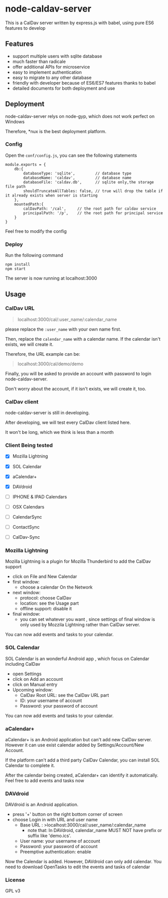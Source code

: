 # node-caldav-server
This is a CalDav server written by express.js with babel, using pure ES6 features to develop

## Features
- support multiple users with sqlite database
- much faster than radicale
- offer additional APIs for microservice
- easy to implement authentication
- easy to migrate to any other database  
- friendly with developer because of ES6/ES7 features thanks to babel
- detailed documents for both deployment and use

## Deployment
node-caldav-server relys on node-gyp, which does not work perfect on Windows

Therefore, *nux is the best deployment platform.

### Config
Open the `conf/config.js`, you can see the following statements
```
module.exports = {
    db:{
        databaseType: 'sqlite',         // database type
        databaseName: 'caldav',         // database name
        databaseFile: 'caldav.db',      // sqlite only,the storage file path
        shouldTruncateAllTables: false, // true will drop the table if it already exists when server is starting
    },
    mountedPath:{
        calDavPath: '/cal',     // the root path for caldav service
        principalPath: '/p',    // the root path for principal service
    }
}
```

Feel free to modify the config

### Deploy
Run the following command

```
npm install
npm start
```

The server is now running at localhost:3000


## Usage
### CalDav URL
>localhost:3000/cal/:user_name/:calendar_name

please replace the `:user_name` with your own name first.

Then, replace the `calendar_name` with a calendar name. If the calendar isn't exists, we will create it.

Therefore, the URL example can be: 
>localhost:3000/cal/demo/demo

Finally, you will be asked to provide an account with password to login node-caldav-server.

Don't worry about the account, if it isn't exists, we will create it, too.


### CalDav client
node-caldav-server is still in developing.

After developing, we will test every CalDav client listed here.

It won't be long, which we think is less than a month   

### Client Being tested
- [x] Mozilla Lightning
- [x] SOL Calendar
- [x] aCalendar+
- [x] DAVdroid
- [ ] IPHONE & IPAD Calendars
- [ ] OSX Calendars
- [ ] CalendarSync
- [ ] ContactSync
- [ ] CalDav-Sync


### Mozilla Lightning
Mozilla Lightning is a plugin for Mozilla Thunderbird to add the CalDav support

- click on File and New Calendar
- first window:
    - choose a calendar On the Network
- next window:
    - protocol: choose CalDav
    - location: see the Usage part
    - offline support: disable it
- final window:
    - you can set whatever you want , since settings of final window is only used by Mozzila Lightning rather than CalDav server.

You can now add events and tasks to your calendar. 

### SOL Calendar
SOL Calendar is an wonderful Android app , which focus on Calendar including CalDav

- open Settings
- click on Add an account
- click on Manual entry
- Upcoming window:
    - CalDav Root URL: see the CalDav URL part
    - ID: your username of account
    - Password: your password of account

You can now add events and tasks to your calendar. 

### aCalendar+
aCalendar+ is an Android application but can't add new CalDav server. However it can use exist calendar added by Settings/Account/New Account. 

If the platform can't add a third party CalDav Calendar, you can install SOL Calendar to complete it.

After the calendar being created, aCalendar+ can identify it automatically. Feel free to add events and tasks now

### DAVdroid
DAVdroid is an Android application. 

- press '+' button on the right bottom corner of screen
- choose Login in with URL and user name
    - Base URL : >localhost:3000/cal/:user_name/:calendar_name
        - note that: In DAVdroid, calendar_name MUST NOT have prefix or suffix like 'demo.ics'.
    - User name: your username of account
    - Password: your password of account
    - Preemptive authentication: enable

Now the Calendar is added. However, DAVdroid can only add calendar. You need to download OpenTasks to edit the events and tasks of calendar

### License
GPL v3

